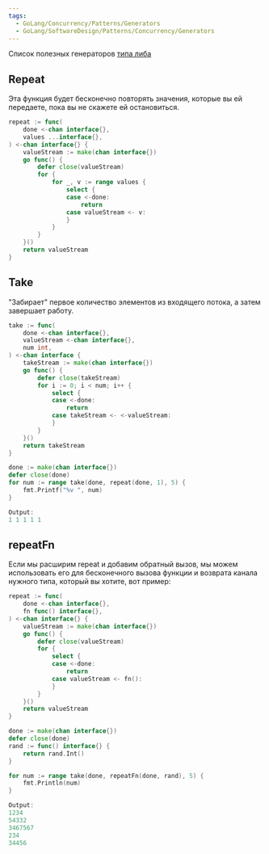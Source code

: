 ```yaml
---
tags:
  - GoLang/Concurrency/Patterns/Generators
  - GoLang/SoftwareDesign/Patterns/Concurrency/Generators
---
```


Список полезных генераторов [типа либа](https://github.com/Isotere/iso_stdlib/tree/master/sync/generators)

## Repeat

Эта функция будет бесконечно повторять значения, которые вы ей передаете, пока вы не скажете ей остановиться.

```go
repeat := func(
	done <-chan interface{},
	values ...interface{},
) <-chan interface{} {
	valueStream := make(chan interface{})
	go func() {
		defer close(valueStream)
		for {
			for _, v := range values {
				select {
				case <-done:
					return
				case valueStream <- v:
				}
			}
		}
	}()
	return valueStream
}
```

## Take

"Забирает" первое количество элементов из входящего потока, а затем завершает работу.

```go
take := func(
	done <-chan interface{},
	valueStream <-chan interface{},
	num int,
) <-chan interface {
	takeStream := make(chan interface{})
	go func() {
		defer close(takeStream)
		for i := 0; i < num; i++ {
			select {
			case <-done:
				return
			case takeStream <- <-valueStream:
			}
		}
	}()
	return takeStream
}

done := make(chan interface{})
defer close(done)
for num := range take(done, repeat(done, 1), 5) {
	fmt.Printf("%v ", num)
}

Output:
1 1 1 1 1
```

## repeatFn

Если мы расширим repeat и добавим обратный вызов, мы можем использовать его для бесконечного вызова функции и возврата канала нужного типа, который вы хотите, вот пример:

```go
repeat := func(
	done <-chan interface{},
	fn func() interface{},
) <-chan interface{} {
	valueStream := make(chan interface{})
	go func() {
		defer close(valueStream)
		for {
			select {
			case <-done:
				return
			case valueStream <- fn():	
			}
		}
	}()
	return valueStream
}

done := make(chan interface{})
defer close(done)
rand := func() interface{} {
	return rand.Int()
}

for num := range take(done, repeatFn(done, rand), 5) {
	fmt.Println(num)
}

Output:
1234
54332
3467567
234
34456
```